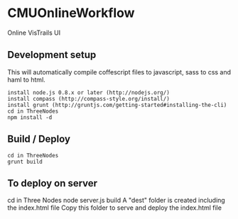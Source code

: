 CMUOnlineWorkflow
=================

Online VisTrails UI
<h2>Development setup</h2>

This will automatically compile coffescript files to javascript, sass to css and haml to html.

    install node.js 0.8.x or later (http://nodejs.org/)
    install compass (http://compass-style.org/install/)
    install grunt (http://gruntjs.com/getting-started#installing-the-cli)
    cd in ThreeNodes
    npm install -d

<h2>Build / Deploy</h2>

    cd in ThreeNodes
    grunt build
    
<h2>To deploy on server </h2>
    cd in Three Nodes
    node server.js build
    A "dest" folder is created including the index.html file
    Copy this folder to serve and deploy the index.html file
